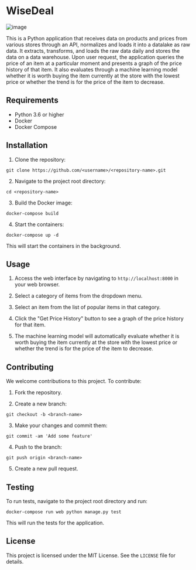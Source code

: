 # WiseDeal
![image](https://user-images.githubusercontent.com/69943624/223627754-4db1a412-4956-470a-8c32-24157098bead.png)


This is a Python application that receives data on products and prices from various stores through an API, normalizes and loads it into a datalake as raw data. It extracts, transforms, and loads the raw data daily and stores the data on a data warehouse. Upon user request, the application queries the price of an item at a particular moment and presents a graph of the price history of that item. It also evaluates through a machine learning model whether it is worth buying the item currently at the store with the lowest price or whether the trend is for the price of the item to decrease.


## Requirements

- Python 3.6 or higher
- Docker
- Docker Compose

## Installation

1. Clone the repository:

  `git clone https://github.com/<username>/<repository-name>.git`

2. Navigate to the project root directory:

  `cd <repository-name>`

3. Build the Docker image:

  `docker-compose build`

4. Start the containers:

  `docker-compose up -d`

This will start the containers in the background.

## Usage

1. Access the web interface by navigating to `http://localhost:8000` in your web browser.

2. Select a category of items from the dropdown menu.

3. Select an item from the list of popular items in that category.

4. Click the "Get Price History" button to see a graph of the price history for that item.

5. The machine learning model will automatically evaluate whether it is worth buying the item currently at the store with the lowest price or whether the trend is for the price of the item to decrease.

## Contributing

We welcome contributions to this project. To contribute:

1. Fork the repository.

2. Create a new branch:

  `git checkout -b <branch-name>`

3. Make your changes and commit them:

  `git commit -am 'Add some feature'`

4. Push to the branch:

  `git push origin <branch-name>`

5. Create a new pull request.

## Testing

To run tests, navigate to the project root directory and run:

  `docker-compose run web python manage.py test`

This will run the tests for the application.

## License

This project is licensed under the MIT License. See the `LICENSE` file for details.

